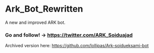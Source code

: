# Ark_Bot_Rewritten
A new and improved ARK bot.
### Go and follow! -> https://twitter.com/ARK_Soiduajad
Archived version here: https://github.com/lollipas/Ark-soidueksami-bot
